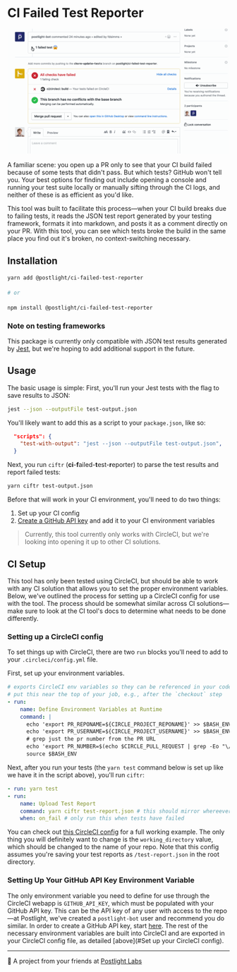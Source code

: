 # CI Failed Test Reporter

![A PR comment posted with the CI Failed Test Reporter](/readme-assets/demo.gif "CI Failed Test Reporter Screenshot")

A familiar scene: you open up a PR only to see that your CI build failed because of some tests that didn't pass. But which tests? GitHub won't tell you. Your best options for finding out include opening a console and running your test suite locally or manually sifting through the CI logs, and neither of these is as efficient as you'd like. 

This tool was built to facilitate this process—when your CI build breaks due to failing tests, it reads the JSON test report generated by your testing framework, formats it into markdown, and posts it as a comment directly on your PR. With this tool, you can see which tests broke the build in the same place you find out it's broken, no context-switching necessary.

## Installation

```bash
yarn add @postlight/ci-failed-test-reporter

# or

npm install @postlight/ci-failed-test-reporter
```

### Note on testing frameworks

This package is currently only compatible with JSON test results generated by [Jest](https://jestjs.io/), but we're hoping to add additional support in the future.

## Usage

The basic usage is simple: First, you'll run your Jest tests with the flag to save results to JSON:

```bash
jest --json --outputFile test-output.json
```

You'll likely want to add this as a script to your `package.json`, like so:

```json
  "scripts": {
    "test-with-output": "jest --json --outputFile test-output.json",
  }
```

Next, you run `ciftr` (**ci**-**f**ailed-**t**est-**r**eporter) to parse the test results and report failed tests:

```bash
yarn ciftr test-output.json
```

Before that will work in your CI environment, you'll need to do two things:

1. Set up your CI config
2. [Create a GitHub API key](#setting-up-your-github-api-key-environment-variable) and add it to your CI environment variables

> Currently, this tool currently only works with CircleCI, but we're looking into opening it up to other CI solutions. 

## CI Setup

This tool has only been tested using CircleCI, but should be able to work with any CI solution that allows you to set the proper environment variables. Below, we've outlined the process for setting up a CircleCI config for use with the tool. The process should be somewhat similar across CI solutions—make sure to look at the CI tool's docs to determine what needs to be done differently.

### Setting up a CircleCI config

To set things up with CircleCI, there are two `run` blocks you'll need to add to your `.circleci/config.yml` file.

First, set up your environment variables.

```yml
# exports CircleCI env variables so they can be referenced in your code
# put this near the top of your job, e.g., after the `checkout` step
- run:
    name: Define Environment Variables at Runtime
    command: |
      echo 'export PR_REPONAME=${CIRCLE_PROJECT_REPONAME}' >> $BASH_ENV
      echo 'export PR_USERNAME=${CIRCLE_PROJECT_USERNAME}' >> $BASH_ENV
      # grep just the pr number from the PR URL
      echo 'export PR_NUMBER=$(echo $CIRCLE_PULL_REQUEST | grep -Eo "\/pull\/([0-9]+)" | grep -Eo "[0-9]+")' >> $BASH_ENV
      source $BASH_ENV
```

Next, after you run your tests (the `yarn test` command below is set up like we have it in the script above), you'll run `ciftr`:

```yml
- run: yarn test
- run:
    name: Upload Test Report
    command: yarn ciftr test-report.json # this should mirror whereever you've saved your test results
    when: on_fail # only run this when tests have failed
```

You can check out [this CircleCI config](.circleci/config.example.yml) for a full working example. The only thing you will definitely want to change is the `working_directory` value, which should be changed to the name of your repo. Note that this config assumes you're saving your test reports as `/test-report.json` in the root directory.

### Setting Up Your GitHub API Key Environment Variable

The only environment variable you need to define for use through the CircleCI webapp is `GITHUB_API_KEY`, which must be populated with your GitHub API key. This can be the API key of any user with access to the repo—at Postlight, we've created a `postlight-bot` user and recommend you do similar. In order to create a GitHub API key, start [here](https://github.com/settings/tokens). The rest of the necessary environment variables are built into CircleCI and are exported in your CircleCI config file, as detailed [above](#Set up your CircleCI config).

---
🔬 A project from your friends at [Postlight Labs](https://postlight.com/labs)
